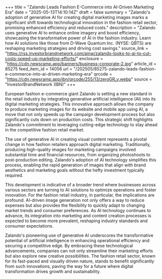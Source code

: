 +++
title = "Zalando Leads Fashion E-Commerce into AI-Driven Marketing Era"
date = "2025-05-13T14:10:14Z"
draft = false
summary = "Zalando's adoption of generative AI for creating digital marketing images marks a significant shift towards technological innovation in the fashion retail sector, promising enhanced efficiency and reduced costs."
description = "Zalando uses generative AI to enhance online imagery and boost efficiency, showcasing the transformative power of AI in the fashion industry. Learn how AI solutions like those from D-Wave Quantum Inc. (NYSE: QBTS) are reshaping marketing strategies and driving cost savings."
source_link = "https://rss.investorbrandnetwork.com/ainw/zalando-looks-to-ai-to-cut-costs-speed-up-marketing-efforts/"
enclosure = "https://cdn.newsramp.app/banners/business-corporate-2.jpg"
article_id = 85275
feed_item_id = 14056
url = "/202505/85275-zalando-leads-fashion-e-commerce-into-ai-driven-marketing-era"
qrcode = "https://cdn.newsramp.app/ibn/qrcode/255/13/zeroGR_y.webp"
source = "InvestorBrandNetwork (IBN)"
+++

<p>European fashion e-commerce giant Zalando is setting a new standard in the retail industry by integrating generative artificial intelligence (AI) into its digital marketing strategies. This innovative approach allows the company to produce marketing images for its website and mobile app using AI, a move that not only speeds up the campaign development process but also significantly cuts down on production costs. This strategic shift highlights Zalando's commitment to leveraging cutting-edge technology to stay ahead in the competitive fashion retail market.</p><p>The use of generative AI in creating visual content represents a pivotal change in how fashion retailers approach digital marketing. Traditionally, producing high-quality images for marketing campaigns involved substantial time and financial resources, from organizing photoshoots to post-production editing. Zalando's adoption of AI technology simplifies this process, enabling the rapid generation of images that align with brand aesthetics and marketing goals without the hefty investment typically required.</p><p>This development is indicative of a broader trend where businesses across various sectors are turning to AI solutions to optimize operations and foster innovation. For the fashion retail industry, in particular, the implications are profound. AI-driven image generation not only offers a way to reduce expenses but also provides the flexibility to quickly adapt to changing market trends and consumer preferences. As AI technology continues to advance, its integration into marketing and content creation processes is expected to become more prevalent, reshaping industry standards and consumer expectations.</p><p>Zalando's pioneering use of generative AI underscores the transformative potential of artificial intelligence in enhancing operational efficiency and securing a competitive edge. By embracing these technological advancements, companies can not only streamline their marketing efforts but also explore new creative possibilities. The fashion retail sector, known for its fast-paced and visually driven nature, stands to benefit significantly from such innovations, paving the way for a future where digital transformation drives growth and sustainability.</p>